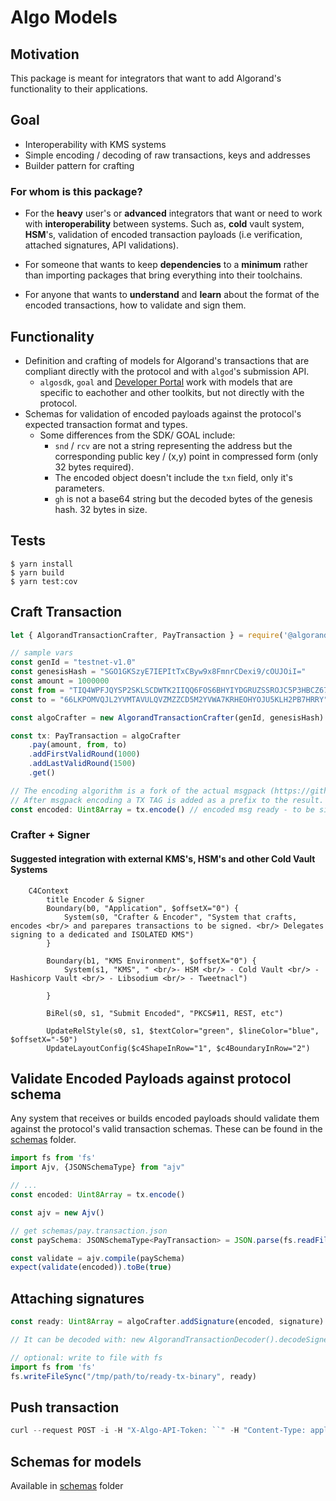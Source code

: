# Algo Models

## Motivation

This package is meant for integrators that want to add Algorand's functionality to their applications. 

## Goal

- Interoperability with KMS systems
- Simple encoding / decoding of raw transactions, keys and addresses
- Builder pattern for crafting

### For whom is this package?

- For the **heavy** user's or **advanced** integrators that want or need to work with **interoperability** between systems. Such as, **cold** vault system, **HSM**'s, validation of encoded transaction payloads (i.e verification, attached signatures, API validations). 

- For someone that wants to keep **dependencies** to a **minimum** rather than importing packages that bring everything into their toolchains.

- For anyone that wants to **understand** and **learn** about the format of the encoded transactions, how to validate and sign them.

## Functionality
- Definition and crafting of models for Algorand's transactions that are compliant directly with the protocol and with `algod`'s submission API.
    - `algosdk`, `goal` and [Developer Portal](https://developer.algorand.org/docs/get-details/transactions) work with models that are specific to eachother and other toolkits, but not directly with the protocol.
- Schemas for validation of encoded payloads against the protocol's expected transaction format and types.
    - Some differences from the SDK/ GOAL include:
        - `snd` / `rcv` are not a string representing the address but the corresponding public key / (x,y) point in compressed form (only 32 bytes required). 
        - The encoded object doesn't include the `txn` field, only it's parameters. 
        - `gh` is not a base64 string but the decoded bytes of the genesis hash. 32 bytes in size. 


## Tests

```shell
$ yarn install
$ yarn build
$ yarn test:cov
```

## Craft Transaction

```ts
let { AlgorandTransactionCrafter, PayTransaction } = require('@algorandfoundation/algo-models')

// sample vars
const genId = "testnet-v1.0"
const genesisHash = "SGO1GKSzyE7IEPItTxCByw9x8FmnrCDexi9/cOUJOiI="
const amount = 1000000
const from = "TIQ4WPFJQYSP2SKLSCDWTK2IIQQ6FOS6BHYIYDGRUZSSROJC5P3HBCZ67Y"
const to = "66LKPOMVQJL2YVMTAVULQVZMZZCD5M2YVWA7KRHEOHYOJU5KLH2PB7HRRY"

const algoCrafter = new AlgorandTransactionCrafter(genId, genesisHash)

const tx: PayTransaction = algoCrafter
    .pay(amount, from, to)
    .addFirstValidRound(1000)
    .addLastValidRound(1500)
    .get()

// The encoding algorithm is a fork of the actual msgpack (https://github.com/EvanJRichard/msgpack-javascript)
// After msgpack encoding a TX TAG is added as a prefix to the result. 
const encoded: Uint8Array = tx.encode() // encoded msg ready - to be signed with EdDSA

```

### Crafter + Signer

#### Suggested integration with external KMS's, HSM's and other Cold Vault Systems

```mermaid
    C4Context
        title Encoder & Signer
        Boundary(b0, "Application", $offsetX="0") {
            System(s0, "Crafter & Encoder", "System that crafts, encodes <br/> and parepares transactions to be signed. <br/> Delegates signing to a dedicated and ISOLATED KMS")
        }

        Boundary(b1, "KMS Environment", $offsetX="0") {
            System(s1, "KMS", " <br/>- HSM <br/> - Cold Vault <br/> - Hashicorp Vault <br/> - Libsodium <br/> - Tweetnacl")
            
        }

        BiRel(s0, s1, "Submit Encoded", "PKCS#11, REST, etc")

        UpdateRelStyle(s0, s1, $textColor="green", $lineColor="blue", $offsetX="-50")
        UpdateLayoutConfig($c4ShapeInRow="1", $c4BoundaryInRow="2")

```

## Validate Encoded Payloads against protocol schema

Any system that receives or builds encoded payloads should validate them against the protocol's valid transaction schemas. These can be found in the [schemas](./schemas) folder.

```ts
import fs from 'fs'
import Ajv, {JSONSchemaType} from "ajv"

// ...
const encoded: Uint8Array = tx.encode()

const ajv = new Ajv()

// get schemas/pay.transaction.json
const paySchema: JSONSchemaType<PayTransaction> = JSON.parse(fs.readFileSync(path.resolve(__dirname, "./schemas/pay.transaction.json"), "utf8"))

const validate = ajv.compile(paySchema)
expect(validate(encoded)).toBe(true)

```

## Attaching signatures

```ts
const ready: Uint8Array = algoCrafter.addSignature(encoded, signature) // ready to submit

// It can be decoded with: new AlgorandTransactionDecoder().decodeSignedTransaction(ready)

// optional: write to file with fs
import fs from 'fs'
fs.writeFileSync("/tmp/path/to/ready-tx-binary", ready)
```
## Push transaction

```ts
curl --request POST -i -H "X-Algo-API-Token: ``" -H "Content-Type: application/x-binary" --data-binary "@/tmp/path/to/ready-tx-binary" https://testnet-api.algonode.cloud:443/v2/transactions

```


## Schemas for models

Available in [schemas](./lib/schemas) folder
